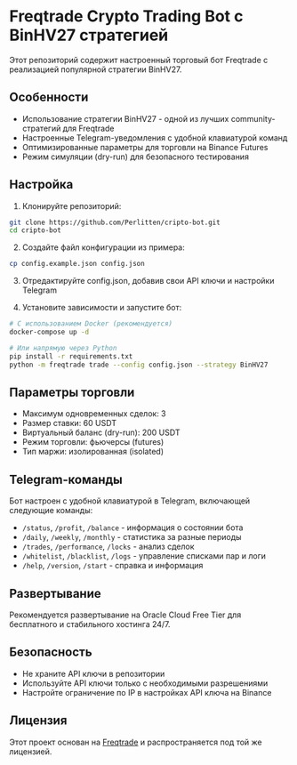 # Freqtrade Crypto Trading Bot с BinHV27 стратегией

Этот репозиторий содержит настроенный торговый бот Freqtrade с реализацией популярной стратегии BinHV27.

## Особенности

- Использование стратегии BinHV27 - одной из лучших community-стратегий для Freqtrade
- Настроенные Telegram-уведомления с удобной клавиатурой команд
- Оптимизированные параметры для торговли на Binance Futures
- Режим симуляции (dry-run) для безопасного тестирования

## Настройка

1. Клонируйте репозиторий:
```bash
git clone https://github.com/Perlitten/cripto-bot.git
cd cripto-bot
```

2. Создайте файл конфигурации из примера:
```bash
cp config.example.json config.json
```

3. Отредактируйте config.json, добавив свои API ключи и настройки Telegram

4. Установите зависимости и запустите бот:
```bash
# С использованием Docker (рекомендуется)
docker-compose up -d

# Или напрямую через Python
pip install -r requirements.txt
python -m freqtrade trade --config config.json --strategy BinHV27
```

## Параметры торговли

- Максимум одновременных сделок: 3
- Размер ставки: 60 USDT
- Виртуальный баланс (dry-run): 200 USDT
- Режим торговли: фьючерсы (futures)
- Тип маржи: изолированная (isolated)

## Telegram-команды

Бот настроен с удобной клавиатурой в Telegram, включающей следующие команды:
- `/status`, `/profit`, `/balance` - информация о состоянии бота
- `/daily`, `/weekly`, `/monthly` - статистика за разные периоды
- `/trades`, `/performance`, `/locks` - анализ сделок
- `/whitelist`, `/blacklist`, `/logs` - управление списками пар и логи
- `/help`, `/version`, `/start` - справка и информация

## Развертывание

Рекомендуется развертывание на Oracle Cloud Free Tier для бесплатного и стабильного хостинга 24/7.

## Безопасность

- Не храните API ключи в репозитории
- Используйте API ключи только с необходимыми разрешениями
- Настройте ограничение по IP в настройках API ключа на Binance

## Лицензия

Этот проект основан на [Freqtrade](https://github.com/freqtrade/freqtrade) и распространяется под той же лицензией.
